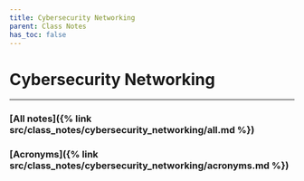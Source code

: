 ```yaml
---
title: Cybersecurity Networking
parent: Class Notes
has_toc: false
---
```

# Cybersecurity Networking

___


### [All notes]({% link src/class_notes/cybersecurity_networking/all.md %})
### [Acronyms]({% link src/class_notes/cybersecurity_networking/acronyms.md %})
